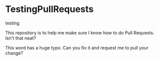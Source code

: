 # TestingPullRequests
testing

This repository is to help me make sure I know how to do Pull Requests. Isn't that neat?

This word has a huge typo. Can you fix it and request me to pull your change?
